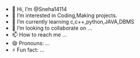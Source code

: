 - 👋 Hi, I’m @Sneha14114
- 👀 I’m interested in Coding,Making projects.
- 🌱 I’m currently learning c,c++,python,JAVA,DBMS
- 💞️ I’m looking to collaborate on ...
- 📫 How to reach me ...
- 😄 Pronouns: ...
- ⚡ Fun fact: ...

<!---
Sneha14114/Sneha14114 is a ✨ special ✨ repository because its `README.md` (this file) appears on your GitHub profile.
You can click the Preview link to take a look at your changes.
--->
